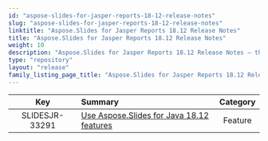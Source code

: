 ```yaml
---
id: "aspose-slides-for-jasper-reports-18-12-release-notes"
slug: "aspose-slides-for-jasper-reports-18-12-release-notes"
linktitle: "Aspose.Slides for Jasper Reports 18.12 Release Notes"
title: "Aspose.Slides for Jasper Reports 18.12 Release Notes"
weight: 10
description: "Aspose.Slides for Jasper Reports 18.12 Release Notes – the latest updates and fixes."
type: "repository"
layout: "release"
family_listing_page_title: "Aspose.Slides for Jasper Reports 18.12 Release Notes"
---
```


|**Key** |**Summary** |**Category** |
| :-: | :- | :-: |
|SLIDESJR-33291|[Use Aspose.Slides for Java 18.12 features](/slides/java/release-notes/2018/aspose-slides-for-java-18-12-release-notes/)|Feature|

